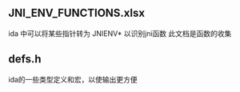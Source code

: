 ## JNI_ENV_FUNCTIONS.xlsx
ida 中可以将某些指针转为 JNIENV* 以识别jni函数
此文档是函数的收集

## defs.h
ida的一些类型定义和宏，以使输出更方便
